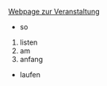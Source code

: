[Webpage zur Veranstaltung][Compiler]

[Compiler]: http://ob.cs.hm.edu/lectures/compiler

- so
1. listen
2. am
3. anfang
- laufen